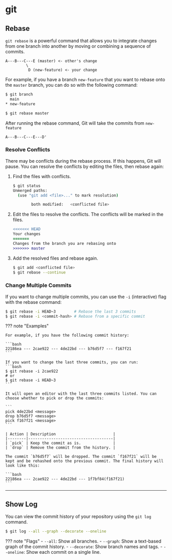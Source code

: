 # git

## Rebase

`git rebase` is a powerful command that allows you to integrate changes from
one branch into another by moving or combining a sequence of commits.

```
A---B---C---E (master) <- other's change
         \
          D (new-feature) <- your change
```

For example, if you have a branch `new-feature` that you want to rebase onto the
`master` branch, you can do so with the following command:

```bash
$ git branch
  main
* new-feature

$ git rebase master
```

After running the rebase command, Git will take the commits from `new-feature`

```
A---B---C---E---D'
```

### Resolve Conflicts

There may be conflicts during the rebase process. If this happens, Git will
pause. You can resolve the conflicts by editing the files, then rebase again:

1. Find the files with conflicts.

    ```bash
    $ git status
    Unmerged paths:
      (use "git add <file>..." to mark resolution)

            both modified:   <conflicted file>
    ```

2. Edit the files to resolve the conflicts. The conflicts will be marked in the files.

    ```diff title="conflicted file"
    <<<<<<< HEAD
    Your changes
    =======
    Changes from the branch you are rebasing onto
    >>>>>>> master
    ```

3. Add the resolved files and rebase again.

    ```bash
    $ git add <conflicted file>
    $ git rebase --continue
    ```

### Change Multiple Commits

If you want to change multiple commits, you can use the `-i` (interactive) flag
with the rebase command:

```bash
$ git rebase -i HEAD~3        # Rebase the last 3 commits
$ git rebase -i <commit-hash> # Rebase from a specific commit
```

??? note "Examples"

    For example, if you have the following commit history:

    ```bash
    22186ea --- 2cae922 --- 4de22bd --- b76d5f7 --- f167f21
    ```

    If you want to change the last three commits, you can run:
    ```bash
    $ git rebase -i 2cae922
    # or
    $ git rebase -i HEAD~3
    ```

    It will open an editor with the last three commits listed. You can choose whether to pick or drop the commits:

    ```
    pick 4de22bd <message>
    drop b76d5f7 <message>
    pick f167f21 <message>
    ```

    | Action | Description                         |
    |--------|-------------------------------------|
    | `pick` | Keep the commit as is.              |
    | `drop` | Remove the commit from the history. |

    The commit `b76d5f7` will be dropped. The commit `f167f21` will be kept and be rehashed onto the previous commit. The final history will look like this:

    ```bash
    22186ea --- 2cae922 --- 4de22bd --- 1f7bf84(f167f21)
    ```

---

## Show Log

You can view the commit history of your repository using the `git log` command.
```bash
$ git log --all --graph --decorate --oneline
```

??? note "Flags"
    - `--all`: Show all branches.
    - `--graph`: Show a text-based graph of the commit history.
    - `--decorate`: Show branch names and tags.
    - `--oneline`: Show each commit on a single line.
